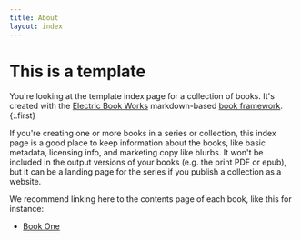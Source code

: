 ```yaml
---
title: About
layout: index
---
```


# This is a template

You're looking at the template index page for a collection of books. It's created with the [Electric Book Works](http://electricbookworks.com) markdown-based [book framework](https://github.com/electricbookworks/book-framework). 
{:.first}

If you're creating one or more books in a series or collection, this index page is a good place to keep information about the books, like basic metadata, licensing info, and marketing copy like blurbs. It won't be included in the output versions of your books (e.g. the print PDF or epub), but it can be a landing page for the series if you publish a collection as a website.

We recommend linking here to the contents page of each book, like this for instance:

* [Book One](book-one/0-3-contents.html)
